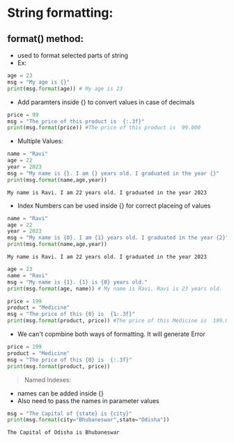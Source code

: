 # String formatting:

## format() method:

- used to format selected parts of string
- Ex:

```py
age = 23
msg = "My age is {}"
print(msg.format(age)) # My age is 23
```

- Add paramters inside {} to convert values in case of decimals

```py
price = 99
msg = "The price of this product is  {:.3f}"
print(msg.format(price)) #The price of this product is  99.000
```

- Multiple Values:

```py
name = "Ravi"
age = 22
year = 2023
msg = "My name is {}. I am {} years old. I graduated in the year {}"
print(msg.format(name,age,year))
```

```
My name is Ravi. I am 22 years old. I graduated in the year 2023
```

- Index Numbers can be used inside {} for correct placeing of values

```py
name = "Ravi"
age = 22
year = 2023
msg = "My name is {0}. I am {1} years old. I graduated in the year {2}"
print(msg.format(name,age,year))
```

```
My name is Ravi. I am 22 years old. I graduated in the year 2023
```

```py
age = 23
name = "Ravi"
msg = "My name is {1}. {1} is {0} years old."
print(msg.format(age, name)) # My name is Ravi. Ravi is 23 years old.

```

```py
price = 199
product = "Medicine"
msg = "The price of this {0} is  {1:.3f}"
print(msg.format(product, price)) #The price of this Medicine is  199.000
```

- We can't copmbine both ways of formatting. It will generate Error

```py
price = 199
product = "Medicine"
msg = "The price of this {0} is  {:.3f}"
print(msg.format(product, price))
```

> Named Indexes:

- names can be added inside {}
- Also need to pass the names in parameter values

```py
msg = "The Capital of {state} is {city}"
print(msg.format(city="Bhubaneswar",state="Odisha"))
```

```
The Capital of Odisha is Bhubaneswar
```
